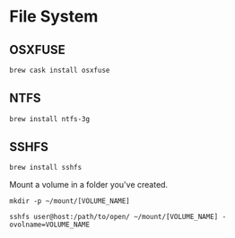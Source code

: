 # File System

## OSXFUSE

```bash
brew cask install osxfuse
```

## NTFS


```bash
brew install ntfs-3g
```


## SSHFS


```bash
brew install sshfs
```

Mount a volume in a folder you've created.

```
mkdir -p ~/mount/[VOLUME_NAME]

sshfs user@host:/path/to/open/ ~/mount/[VOLUME_NAME] -ovolname=VOLUME_NAME
```